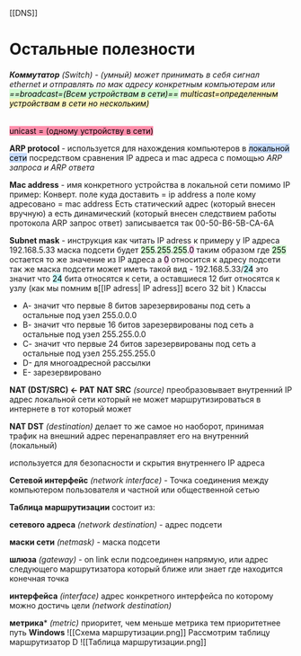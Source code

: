 [[DNS]]
# Остальные полезности 



###### **Коммутатор** *(Switch)* - (умный) может принимать в себя сигнал ethernet и отправлять по мак адресу конкретным компьютерам или <mark style="background: #BBFABBA6;">==broadcast=(Всем устройствам в сети)==</mark> <mark style="background: #FFF3A3A6;">multicast=определенным устройствам в сети но нескольким) 
</mark> <mark style="background: #FF5582A6;">unicast = (одному устройству в сети)</mark>



**ARP protocol** - используется для нахождения компьютеров в <mark style="background: #ADCCFFA6;">локальной сети</mark> посредством сравнения IP адреса и mac адреса с помощью *ARP запроса и ARP ответа*

**Mac address** - имя конкретного устройства в локальной сети помимо IP 
пример: Конверт. поле куда доставить = ip address а поле кому адресовано = mac address
Есть статический адрес (который внесен вручную) а есть динамический 
(который внесен следствием работы протокола ARP запрос ответ) записывается так 
00-50-B6-5B-CA-6A

**Subnet mask** - инструкция как читать IP adress к примеру у IP адреса 192.168.5.33 маска подсети будет <mark style="background: #BBFABBA6;">255</mark>.<mark style="background: #BBFABBA6;">255</mark>.<mark style="background: #BBFABBA6;">255</mark>.<mark style="background: #FFB8EBA6;">0</mark> таким образом где <mark style="background: #BBFABBA6;">255</mark> остается то же значение из IP адреса а <mark style="background: #FFB8EBA6;">0</mark> относится к адресу подсети так же маска подсети может иметь такой вид - 192.168.5.33/<mark style="background: #ABF7F7A6;">24</mark> это значит что <mark style="background: #ABF7F7A6;">24</mark> бита относятся к сети, а оставшиеся 12 бит относятся к узлу (как мы помним в[[IP adress| IP adress]] всего 32 bit ) 
Классы  
- А- значит что первые 8 битов зарезервированы под сеть а остальные под узел 255.0.0.0
- В- значит что первые 16 битов зарезервированы под сеть а остальные под узел 255.255.0.0
- С- значит что первые 24 битов зарезервированы под сеть а остальные под узел 255.255.255.0
- D- для многоадресной рассылки
- E- зарезервировано


**NAT (DST/SRC) ← PAT** 
**NAT SRC** *(source)* преобразовывает внутренний IP адрес локальной сети который не может маршрутизироваться в интернете в тот который может

**NAT DST** *(destination)* делает то же самое но наоборот, принимая трафик на внешний адрес перенаправляет его на внутренний (локальный)

используется для безопасности и скрытия внутреннего IP адреса

**Сетевой интерфейс** *(network interface)* - Точка соединения между компьютером пользователя и частной или общественной сетью

**Таблица маршрутизации**
состоит из:

**сетевого адреса** *(network destination)* - адрес подсети

**маски сети** *(netmask)* - маска подсети

**шлюза** *(gateway)*  - on link если подсоединен напрямую, или адрес следующего маршрутизатора который ближе или знает где находится конечная точка

**интерфейса** *(interface)* адрес конкретного интерфейса по которому можно достичь цели *(network destination)* 

**метрика***  *(metric)* приоритет, чем меньше метрика тем приоритетнее путь
**Windows**
![[Схема маршрутизации.png]]
Рассмотрим таблицу маршрутизатор D
![[Таблица маршрутизации.png]]




